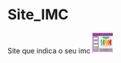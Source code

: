 # Site_IMC
Site que indica o seu imc
<a href="https://matheusdiasmendes.github.io/Site_IMC/"><img src="imc.PNG" alt="HTML tutorial" style="width:42px;height:42px;"></a>
